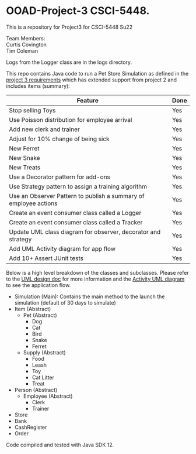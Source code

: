 # OOAD-Project-3 CSCI-5448.
This is a repository for Project3 for CSCI-5448 Su22 

Team Members:   
Curtis Covington   
Tim Coleman     


Logs from the Logger class are in the logs directory.

This repo contains Java code to run a Pet Store Simulation as defined in the [project 3 requirements](OOAD%20Project%203.pdf) which has extended support from project 2 and includes items (summary): 

|  Feature |  Done |
|---|---|
| Stop selling Toys | Yes  | 
| Use Poisson distribution for employee arrival | Yes  | 
| Add new clerk and trainer | Yes  | 
| Adjust for 10% change of being sick | Yes  | 
| New Ferret  | Yes  | 
| New Snake  | Yes  | 
| New Treats  | Yes  | 
| Use a Decorator pattern for add-ons  | Yes  | 
| Use Strategy pattern to assign a training algorithm  | Yes  | 
| Use an Observer Pattern to publish a summary of employee actions  | Yes  | 
| Create an event consumer class called a Logger | Yes  | 
| Create an event consumer class called a Tracker | Yes  |
| Update UML class diagram for observer, decorator and strategy | Yes  |
| Add UML Activity diagram for app flow | Yes  |
| Add 10+ Assert JUnit tests | Yes  |

Below is a high level breakdown of the classes and subclasses. Please refer to the [UML design doc](Pet_Store_Simulation_UML_Project_3.pdf ) for more information and the [Activity UML diagram](Pet_Store_UML_Activity_Diagram.pdf) to see the application flow. 

* Simulation (Main): Contains the main method to the launch the simulation (default of 30 days to simulate)
* Item (Abstract)
  * Pet (Abstract)
    * Dog 
    * Cat
    * Bird
    * Snake
    * Ferret
  * Supply (Abstract)
    * Food
    * Leash 
    * Toy 
    * Cat Litter
    * Treat
* Person (Abstract)
  * Employee (Abstract)
    * Clerk 
    * Trainer
* Store
* Bank 
* CashRegister
* Order

Code compiled and tested with Java SDK 12. 





